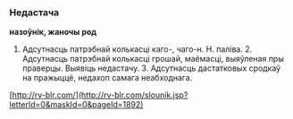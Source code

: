 ### Недастача
**назоўнік, жаночы род**

1. Адсутнасць патрэбнай колькасці каго-, чаго-н. Н. паліва. 2. Адсутнасць патрэбнай колькасці грошай, маёмасці, выяўленая пры праверцы. Выявіць недастачу. 3. Адсутнасць дастатковых сродкаў на пражыццё, недахоп самага неабходнага.

<a rel="author">[http://rv-blr.com/](http://rv-blr.com/slounik.jsp?letterId=0&maskId=0&pageId=1892)</a>
